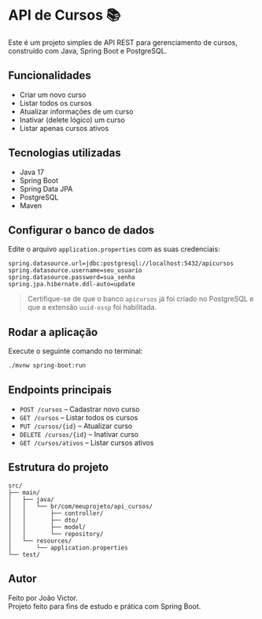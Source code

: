 # API de Cursos 📚

Este é um projeto simples de API REST para gerenciamento de cursos, construído com Java, Spring Boot e PostgreSQL.

## Funcionalidades

- Criar um novo curso
- Listar todos os cursos
- Atualizar informações de um curso
- Inativar (delete lógico) um curso
- Listar apenas cursos ativos

## Tecnologias utilizadas

- Java 17
- Spring Boot
- Spring Data JPA
- PostgreSQL
- Maven

## Configurar o banco de dados

Edite o arquivo `application.properties` com as suas credenciais:

```properties
spring.datasource.url=jdbc:postgresql://localhost:5432/apicursos
spring.datasource.username=seu_usuario
spring.datasource.password=sua_senha
spring.jpa.hibernate.ddl-auto=update
```

> Certifique-se de que o banco `apicursos` já foi criado no PostgreSQL e que a extensão `uuid-ossp` foi habilitada.

## Rodar a aplicação

Execute o seguinte comando no terminal:

```bash
./mvnw spring-boot:run
```

## Endpoints principais

- `POST /cursos` – Cadastrar novo curso  
- `GET /cursos` – Listar todos os cursos  
- `PUT /cursos/{id}` – Atualizar curso  
- `DELETE /cursos/{id}` – Inativar curso  
- `GET /cursos/ativos` – Listar cursos ativos  

## Estrutura do projeto

```
src/
├── main/
│   ├── java/
│   │   └── br/com/meuprojeto/api_cursos/
│   │       ├── controller/
│   │       ├── dto/
│   │       ├── model/
│   │       └── repository/
│   └── resources/
│       └── application.properties
└── test/
```

## Autor

Feito por João Victor.  
Projeto feito para fins de estudo e prática com Spring Boot.

